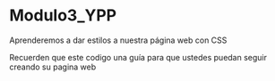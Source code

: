 # Modulo3_YPP
Aprenderemos a dar estilos a nuestra página web con CSS

Recuerden que este codigo una guía para que ustedes puedan seguir creando su pagina web
